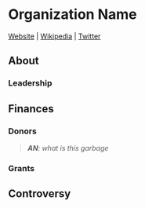 # Organization Name

[Website]() | [Wikipedia]() |  [Twitter]()

## About

### Leadership

## Finances

### Donors



> _**AN**: what is this garbage_

### Grants


## Controversy

